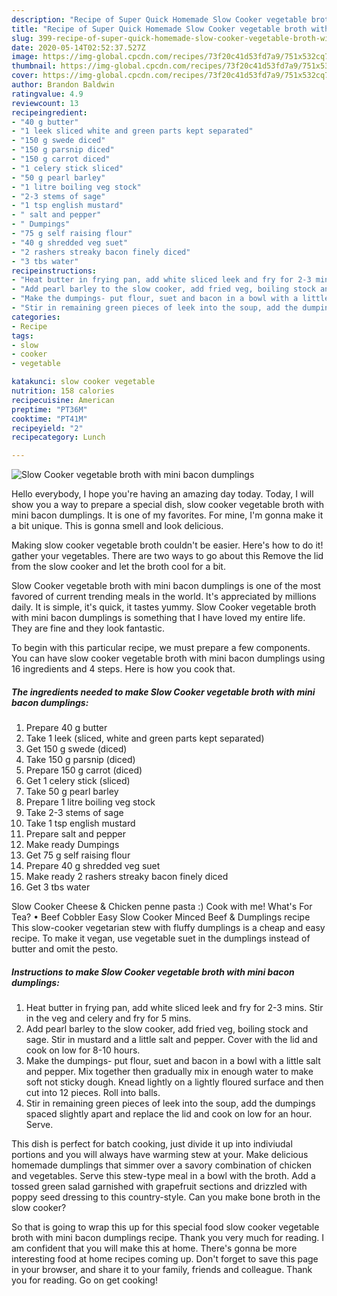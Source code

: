 ```yaml
---
description: "Recipe of Super Quick Homemade Slow Cooker vegetable broth with mini bacon dumplings"
title: "Recipe of Super Quick Homemade Slow Cooker vegetable broth with mini bacon dumplings"
slug: 399-recipe-of-super-quick-homemade-slow-cooker-vegetable-broth-with-mini-bacon-dumplings
date: 2020-05-14T02:52:37.527Z
image: https://img-global.cpcdn.com/recipes/73f20c41d53fd7a9/751x532cq70/slow-cooker-vegetable-broth-with-mini-bacon-dumplings-recipe-main-photo.jpg
thumbnail: https://img-global.cpcdn.com/recipes/73f20c41d53fd7a9/751x532cq70/slow-cooker-vegetable-broth-with-mini-bacon-dumplings-recipe-main-photo.jpg
cover: https://img-global.cpcdn.com/recipes/73f20c41d53fd7a9/751x532cq70/slow-cooker-vegetable-broth-with-mini-bacon-dumplings-recipe-main-photo.jpg
author: Brandon Baldwin
ratingvalue: 4.9
reviewcount: 13
recipeingredient:
- "40 g butter"
- "1 leek sliced white and green parts kept separated"
- "150 g swede diced"
- "150 g parsnip diced"
- "150 g carrot diced"
- "1 celery stick sliced"
- "50 g pearl barley"
- "1 litre boiling veg stock"
- "2-3 stems of sage"
- "1 tsp english mustard"
- " salt and pepper"
- " Dumpings"
- "75 g self raising flour"
- "40 g shredded veg suet"
- "2 rashers streaky bacon finely diced"
- "3 tbs water"
recipeinstructions:
- "Heat butter in frying pan, add white sliced leek and fry for 2-3 mins. Stir in the veg and celery and fry for 5 mins."
- "Add pearl barley to the slow cooker, add fried veg, boiling stock and sage. Stir in mustard and a little salt and pepper. Cover with the lid and cook on low for 8-10 hours."
- "Make the dumpings- put flour, suet and bacon in a bowl with a little salt and pepper. Mix together then gradually mix in enough water to make soft not sticky dough. Knead lightly on a lightly floured surface and then cut into 12 pieces. Roll into balls."
- "Stir in remaining green pieces of leek into the soup, add the dumpings spaced slightly apart and replace the lid and cook on low for an hour. Serve."
categories:
- Recipe
tags:
- slow
- cooker
- vegetable

katakunci: slow cooker vegetable 
nutrition: 158 calories
recipecuisine: American
preptime: "PT36M"
cooktime: "PT41M"
recipeyield: "2"
recipecategory: Lunch

---
```



![Slow Cooker vegetable broth with mini bacon dumplings](https://img-global.cpcdn.com/recipes/73f20c41d53fd7a9/751x532cq70/slow-cooker-vegetable-broth-with-mini-bacon-dumplings-recipe-main-photo.jpg)

Hello everybody, I hope you're having an amazing day today. Today, I will show you a way to prepare a special dish, slow cooker vegetable broth with mini bacon dumplings. It is one of my favorites. For mine, I'm gonna make it a bit unique. This is gonna smell and look delicious.

Making slow cooker vegetable broth couldn&#39;t be easier. Here&#39;s how to do it! gather your vegetables. There are two ways to go about this Remove the lid from the slow cooker and let the broth cool for a bit.

Slow Cooker vegetable broth with mini bacon dumplings is one of the most favored of current trending meals in the world. It's appreciated by millions daily. It is simple, it's quick, it tastes yummy. Slow Cooker vegetable broth with mini bacon dumplings is something that I have loved my entire life. They are fine and they look fantastic.


To begin with this particular recipe, we must prepare a few components. You can have slow cooker vegetable broth with mini bacon dumplings using 16 ingredients and 4 steps. Here is how you cook that.

<!--inarticleads1-->

##### The ingredients needed to make Slow Cooker vegetable broth with mini bacon dumplings:

1. Prepare 40 g butter
1. Take 1 leek (sliced, white and green parts kept separated)
1. Get 150 g swede (diced)
1. Take 150 g parsnip (diced)
1. Prepare 150 g carrot (diced)
1. Get 1 celery stick (sliced)
1. Take 50 g pearl barley
1. Prepare 1 litre boiling veg stock
1. Take 2-3 stems of sage
1. Take 1 tsp english mustard
1. Prepare  salt and pepper
1. Make ready  Dumpings
1. Get 75 g self raising flour
1. Prepare 40 g shredded veg suet
1. Make ready 2 rashers streaky bacon finely diced
1. Get 3 tbs water


Slow Cooker Cheese &amp; Chicken penne pasta :) Cook with me! What&#39;s For Tea? • Beef Cobbler Easy Slow Cooker Minced Beef &amp; Dumplings recipe  This slow-cooker vegetarian stew with fluffy dumplings is a cheap and easy recipe. To make it vegan, use vegetable suet in the dumplings instead of butter and omit the pesto. 

<!--inarticleads2-->

##### Instructions to make Slow Cooker vegetable broth with mini bacon dumplings:

1. Heat butter in frying pan, add white sliced leek and fry for 2-3 mins. Stir in the veg and celery and fry for 5 mins.
1. Add pearl barley to the slow cooker, add fried veg, boiling stock and sage. Stir in mustard and a little salt and pepper. Cover with the lid and cook on low for 8-10 hours.
1. Make the dumpings- put flour, suet and bacon in a bowl with a little salt and pepper. Mix together then gradually mix in enough water to make soft not sticky dough. Knead lightly on a lightly floured surface and then cut into 12 pieces. Roll into balls.
1. Stir in remaining green pieces of leek into the soup, add the dumpings spaced slightly apart and replace the lid and cook on low for an hour. Serve.


This dish is perfect for batch cooking, just divide it up into indiviudal portions and you will always have warming stew at your. Make delicious homemade dumplings that simmer over a savory combination of chicken and vegetables. Serve this stew-type meal in a bowl with the broth. Add a tossed green salad garnished with grapefruit sections and drizzled with poppy seed dressing to this country-style. Can you make bone broth in the slow cooker? 

So that is going to wrap this up for this special food slow cooker vegetable broth with mini bacon dumplings recipe. Thank you very much for reading. I am confident that you will make this at home. There's gonna be more interesting food at home recipes coming up. Don't forget to save this page in your browser, and share it to your family, friends and colleague. Thank you for reading. Go on get cooking!
